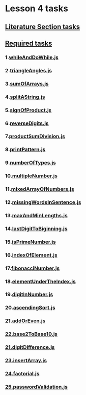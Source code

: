# Lesson 4 tasks

## [Literature Section tasks](./literatureSectionTasks)

## [Required tasks](./requiredTasks)

### 1.[whileAndDoWhile.js](./requiredTasks/whileAndDoWhile.js)

### 2.[triangleAngles.js](./requiredTasks/triangleAngles.js)

### 3.[sumOfArrays.js](./requiredTasks/sumOfArrays.js)

### 4.[splitAString.js](./requiredTasks/splitAString.js)

### 5.[signOfProduct.js](./requiredTasks/signOfProduct.js)

### 6.[reverseDigits.js](./requiredTasks/reverseDigits.js)

### 7.[productSumDivision.js](./requiredTasks/productSumDivision.js)

### 8.[printPattern.js](./requiredTasks/printPattern.js)

### 9.[numberOfTypes.js](./requiredTasks/numberOfTypes.js)

### 10.[multipleNumber.js](./requiredTasks/multipleNumber.js)

### 11.[mixedArrayOfNumbers.js](./requiredTasks/mixedArrayOfNumbers.js)

### 12.[missingWordsInSentence.js](./requiredTasks/missingWordsInSentence.js)

### 13.[maxAndMinLengths.js](./requiredTasks/maxAndMinLengths.js)

### 14.[lastDigitToBiginning.js](./requiredTasks/lastDigitToBiginning.js)

### 15.[isPrimeNumber.js](./requiredTasks/isPrimeNumber.js)

### 16.[indexOfElement.js](./requiredTasks/indexOfElement.js)

### 17.[fibonacciNumber.js](./requiredTasks/fibonacciNumber.js)

### 18.[elementUnderTheIndex.js](./requiredTasks/elementUnderTheIndex.js)

### 19.[digitInNumber.js](./requiredTasks/digitInNumber.js)

### 20.[ascendingSort.js](./requiredTasks/ascendingSort.js)

### 21.[addOrEven.js](./requiredTasks/addOrEven.js)

### [22.base2ToBase10.js](./requiredTasks/22.base2ToBase10.js)

### [21.digitDifference.js](./requiredTasks/21.digitDifference.js)

### [23.insertArray.js](./requiredTasks/23.insertArray.js)

### [24.factorial.js](./requiredTasks/24.factorial.js)

### [25.passwordValidation.js](./requiredTasks/25.passwordValidation.js)
